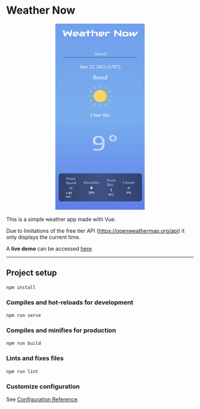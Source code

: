 # Weather Now

<p align="center"><img width="240px" height="500px" src="./src/assets/sample.png"></p>

This is a simple weather app made with Vue. 

Due to limitations of the free tier API (https://openweathermap.org/api) it only displays the current time.

A <b>live demo</b> can be accessed <a href="https://determined-bose-20713e.netlify.app/">here</a>.

*** 

## Project setup
```
npm install
```

### Compiles and hot-reloads for development
```
npm run serve
```

### Compiles and minifies for production
```
npm run build
```

### Lints and fixes files
```
npm run lint
```

### Customize configuration
See [Configuration Reference](https://cli.vuejs.org/config/).
